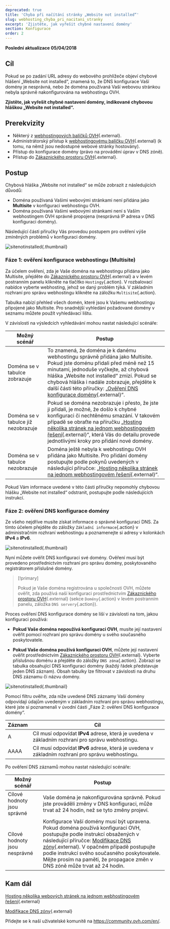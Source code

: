 ```yaml
---
deprecated: true
title: 'Chyba při načítání stránky „Website not installed“'
slug: webhosting_chyba_pri_nacitani_stranky
excerpt: 'Zjistěte, jak vyřešit chybné nastavení domény'
section: Konfigurace
order: 2
---
```


**Poslední aktualizace 05/04/2018**

## Cíl

Pokud se po zadání URL adresy do webového prohlížeče objeví chybové hlášení „Website not installed“, znamená to, že DNS konfigurace Vaší domény je nesprávná, nebo že doména používaná Vaší webovou stránkou nebyla správně nakonfigurována na webhostingu OVH.

**Zjistěte, jak vyřešit chybné nastavení domény, indikované chybovou hláškou „Website not installed“.**

## Prerekvizity

- Některý z [webhostingových balíčků OVH](https://www.ovh.cz/webhosting/){.external}.
- Administrátorský přístup k [webhostingovému balíčku OVH](https://www.ovh.cz/webhosting/){.external} (k tomu, na němž jsou nedostupné webové stránky hostovány).
- Přístup do konfigurace domény (právo na provádění úprav v DNS zóně).
- Přístup do [Zákaznického prostoru OVH](https://www.ovh.com/auth/?action=gotomanager&from=https://www.ovh.ie/&ovhSubsidiary=ie){.external}.

## Postup

Chybová hláška „Website not installed“ se může zobrazit z následujících důvodů:

- Doména používaná Vašimi webovými stránkami není přidána jako **Multisite** v konfiguraci webhostingu OVH.
- Doména používaná Vašimi webovými stránkami není s Vaším webhostingem OVH správně propojena (nesprávná IP adresa v DNS konfiguraci domény).

Následující části příručky Vás provedou postupem pro ověření výše zmíněných problémů v konfiguraci domény.

![sitenotinstalled](images/site-not-installed-webpage.png){.thumbnail}

### Fáze 1: ověření konfigurace webhostingu (Multisite)

Za účelem ověření, zda je Vaše doména na webhostingu přidána jako Multisite, přejděte do [Zákaznického prostoru OVH](https://www.ovh.com/auth/?action=gotomanager&from=https://www.ovh.ie/&ovhSubsidiary=ie){.external} a v levém postranním panelu klikněte na tlačítko `Hostingy`{.action}. V rozbalovací nabídce vyberte webhosting, jehož se daný problém týká. V základním rozhraní pro správu webhostingu klikněte na záložku `Multisite`{.action}.

Tabulka nabízí přehled všech domén, které jsou k Vašemu webhostingu připojené jako Multisite. Pro snadnější vyhledání požadované domény v seznamu můžete použít vyhledávací lištu.

 V závislosti na výsledcích vyhledávání mohou nastat následující scénáře:

|Možný scénář|Postup|
|---|---|
|Doména se v tabulce zobrazuje|To znamená, že doména je k danému webhostingu správně přidána jako Multisite. Pokud jste doménu přidali před méně než 15 minutami, jednoduše vyčkejte, až chybová hláška „Website not installed“ zmizí. Pokud se chybová hláška i nadále zobrazuje, přejděte k další části této příručky: „[Ověření DNS konfigurace domény](https://docs.ovh.com/cz/cs/hosting/webhosting_chyba_pri_nacitani_stranky/#faze-2-overeni-dns-konfigurace-domeny){.external}“.|
|Doména se v tabulce již nezobrazuje|Pokud se doména nezobrazuje i přesto, že jste ji přidali, je možné, že došlo k chybné konfiguraci či nechtěnému smazání. V takovém případě se obraťte na příručku „[Hosting několika stránek na jednom webhostingovém řešení](https://docs.ovh.com/cz/cs/hosting/konfigurace-multisite-webhosting/){.external}“, která Vás do detailu provede jednotlivými kroky pro přidání nové domény.|
|Doména se v tabulce nezobrazuje|Doména ještě nebyla k webhostingu OVH přidána jako Multisite. Pro přidání domény postupujte podle pokynů uvedených v následující příručce: „[Hosting několika stránek na jednom webhostingovém řešení](https://docs.ovh.com/cz/cs/hosting/konfigurace-multisite-webhosting/){.external}“.|

Pokud Vám informace uvedené v této části příručky nepomohly chybovou hlášku „Website not installed“ odstranit, postupujte podle následujících instrukcí.

### Fáze 2: ověření DNS konfigurace domény

Ze všeho nejdříve musíte získat informace o správné konfiguraci DNS. Za tímto účelem přejděte do záložky `Základní informace`{.action} v administračním rozhraní webhostingu a poznamenejte si adresy v kolonkách **IPv4** a **IPv6**.

![sitenotinstalled](images/site-not-installed-know-a-records.png){.thumbnail}

Nyní můžete ověřit DNS konfiguraci své domény. Ověření musí být provedeno prostřednictvím rozhraní pro správu domény, poskytovaného registrátorem příslušné domény.

> [!primary]
>
> Pokud je Vaše doména registrována u společnosti OVH,  můžete ověřit, zda používá naší konfiguraci prostřednictvím [Zákaznického prostoru OVH](https://www.ovh.com/auth/?action=gotomanager&from=https://www.ovh.ie/&ovhSubsidiary=ie){.external} (sekce `Domény`{.action} v levém postranním panelu, záložka `DNS servery`{.action}). 
>

Proces ověření DNS konfigurace domény se liší v závislosti na tom, jakou konfiguraci používá:

- **Pokud Vaše doména nepoužívá konfiguraci OVH**, musíte její nastavení ověřit pomocí rozhraní pro správu domény u svého současného poskytovatele.

- **Pokud Vaše doména používá konfiguraci OVH**, můžete její nastavení ověřit prostřednictvím [Zákaznického prostoru OVH](https://www.ovh.com/auth/?action=gotomanager&from=https://www.ovh.ie/&ovhSubsidiary=ie){.external}. Vyberte příslušnou doménu a přejděte do záložky `DNS zóna`{.action}. Zobrazí se tabulka obsahující DNS konfiguraci domény (každý řádek představuje jeden DNS záznam). Obsah tabulky lze filtrovat v závislosti na druhu DNS záznamu či názvu domény.

![sitenotinstalled](images/site-not-installed-edit-ovh-dns-zone.png){.thumbnail}

Pomocí filtru ověřte, zda níže uvedené DNS záznamy Vaší domény odpovídají údajům uvedeným v základním rozhraní pro správu webhostingu, které jste si poznamenali v úvodní části „Fáze 2: ověření DNS konfigurace domény“.

|Záznam|Cíl|
|---|---|
|A|Cíl musí odpovídat **IPv4** adrese, která je uvedena v základním rozhraní pro správu webhostingu.|
|AAAA|Cíl musí odpovídat **IPv6** adrese, která je uvedena v základním rozhraní pro správu webhostingu.|

Po ověření DNS záznamů mohou nastat následující scénáře:

|Možný scénář|Postup|
|---|---|
|Cílové hodnoty jsou správné|Vaše doména je nakonfigurována správně.  Pokud jste prováděli změny v DNS konfiguraci, může trvat až 24 hodin, než se tyto změny projeví.|
|Cílové hodnoty jsou nesprávné|Konfigurace Vaší domény musí být upravena. Pokud doména používá konfiguraci OVH, postupujte podle instrukcí obsažených v následující příručce: [Modifikace DNS zóny](https://docs.ovh.com/cz/cs/domains/modifikace-dns-zony/){.external}. V opačném případě postupujte podle instrukcí svého současného poskytovatele. Mějte prosím na paměti, že propagace změn v DNS zóně může trvat až 24 hodin.|

## Kam dál 

[Hosting několika webových stránek na jednom webhostingovém řešení](https://docs.ovh.com/cz/cs/hosting/konfigurace-multisite-webhosting/){.external}

[Modifikace DNS zóny](https://docs.ovh.com/cz/cs/domains/modifikace-dns-zony/){.external}

Přidejte se k naší uživatelské komunitě na <https://community.ovh.com/en/>.